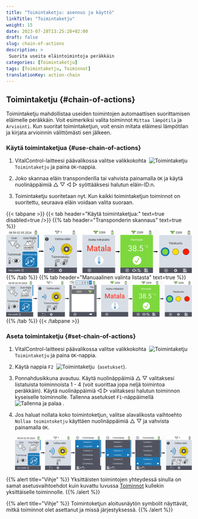 ```yaml
---
title: "Toimintaketju: asennus ja käyttö"
linkTitle: "Toimintaketju"
weight: 15
date: 2023-07-28T13:25:28+02:00
draft: false
slug: chain-of-actions
description: >
 Suorita useita eläintoimintoja peräkkäin
categories: [Toimintaketju]
tags: [Toimintaketju, Toiminnot]
translationKey: action-chain
---
```

## Toimintaketju {#chain-of-actions}

Toimintaketju mahdollistaa useiden toimintojen automaattisen suorittamisen eläimelle peräkkäin. Voit esimerkiksi valita toiminnot `Mittaa lämpötila` ja `Arviointi`. Kun suoritat toimintaketjun, voit ensin mitata eläimesi lämpötilan ja kirjata arvioinnin välittömästi sen jälkeen.

### Käytä toimintaketjua {#use-chain-of-actions}

1. VitalControl-laitteesi päävalikossa valitse valikkokohta &nbsp;<img src="/icons/actions/action-chain.svg" width="35" align="bottom" alt="Toimintaketju" />&nbsp; `Toimintaketju` ja paina `OK`-nappia.

2. Joko skannaa eläin transponderilla tai vahvista painamalla `OK` ja käytä nuolinäppäimiä △ ▽ ◁ ▷ syöttääksesi halutun eläin-ID:n.

3. Toimintaketju suoritetaan nyt. Kun kaikki toimintaketjun toiminnot on suoritettu, seuraava eläin voidaan valita suoraan.

{{< tabpane >}}
{{< tab header="Käytä toimintaketjua:" text=true disabled=true />}}
{{% tab header="Transponderin skannaus" text=true %}}
![VitalControl: Valikko toimintaketju](images/chainofactions-scan.png "Toimintaketju")
{{% /tab %}}
{{% tab header="Manuaalinen valinta listasta" text=true %}}
![VitalControl: Valikko toimintaketju](images/chainofactions.png "Toimintaketju")
{{% /tab %}}
{{< /tabpane >}}

### Aseta toimintaketju {#set-chain-of-actions}

1. VitalControl-laitteesi päävalikossa valitse valikkokohta &nbsp;<img src="/icons/actions/action-chain.svg" width="35" align="bottom" alt="Toimintaketju" />&nbsp; `Toimintaketju` ja paina `OK`-nappia.

2. Käytä nappia `F2` &nbsp;<img src="/icons/gear.svg" width="25" align="bottom" alt="Toimintaketju" />&nbsp; (`asetukset`).

3. Ponnahdusikkuna avautuu. Käytä nuolinäppäimiä △ ▽ valitaksesi listatuista toiminnoista 1 - 4 (voit suorittaa jopa neljä toimintoa peräkkäin). Käytä nuolinäppäimiä ◁ ▷ valitaksesi halutun toiminnon kyseiselle toiminnolle. Tallenna asetukset `F1`-näppäimellä &nbsp;<img src="/icons/footer/save_exit.svg" width="65" align="bottom" alt="Tallenna ja palaa" />&nbsp;.

4. Jos haluat nollata koko toimintoketjun, valitse alavalikosta vaihtoehto `Nollaa toimintoketju` käyttäen nuolinäppäimiä △ ▽ ja vahvista painamalla `OK`.

    ![VitalControl: Toimintoketjun valikko](images/setchainofactions.png "Aseta toimintoketju")

{{% alert title="Vihje" %}}
Yksittäisten toimintojen yhteydessä sinulla on samat asetusvaihtoehdot kuin kuvattu luvussa [Toiminnot](../actions) kullekin yksittäiselle toiminnolle.
{{% /alert %}}

{{% alert title="Vihje" %}}
Toimintoketjun aloitusnäytön symbolit näyttävät, mitkä toiminnot olet asettanut ja missä järjestyksessä.
{{% /alert %}}
